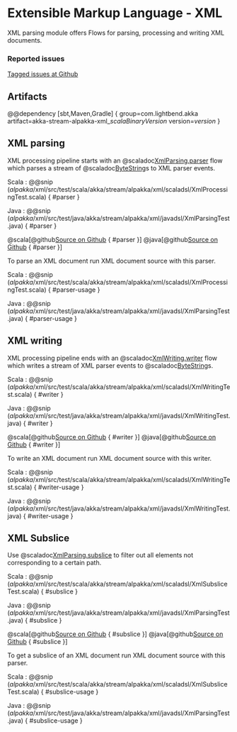 # Extensible Markup Language - XML

XML parsing module offers Flows for parsing, processing and writing XML documents.


### Reported issues

[Tagged issues at Github](https://github.com/akka/alpakka/labels/p%3Axml)


## Artifacts

@@dependency [sbt,Maven,Gradle] {
  group=com.lightbend.akka
  artifact=akka-stream-alpakka-xml_$scalaBinaryVersion$
  version=$version$
}

## XML parsing

XML processing pipeline starts with an @scaladoc[XmlParsing.parser](akka.stream.alpakka.xml.scaladsl.XmlParsing$) flow which parses a stream of @scaladoc[ByteString](akka.util.ByteString)s to XML parser events.

Scala
: @@snip ($alpakka$/xml/src/test/scala/akka/stream/alpakka/xml/scaladsl/XmlProcessingTest.scala) { #parser }

Java
: @@snip ($alpakka$/xml/src/test/java/akka/stream/alpakka/xml/javadsl/XmlParsingTest.java) { #parser }

@scala[@github[Source on Github](/xml/src/test/scala/akka/stream/alpakka/xml/scaladsl/XmlProcessingTest.scala) { #parser }]
@java[@github[Source on Github](/xml/src/test/java/akka/stream/alpakka/xml/javadsl/XmlParsingTest.java) { #parser }]


To parse an XML document run XML document source with this parser.

Scala
: @@snip ($alpakka$/xml/src/test/scala/akka/stream/alpakka/xml/scaladsl/XmlProcessingTest.scala) { #parser-usage }

Java
: @@snip ($alpakka$/xml/src/test/java/akka/stream/alpakka/xml/javadsl/XmlParsingTest.java) { #parser-usage }

## XML writing

XML processing pipeline ends with an @scaladoc[XmlWriting.writer](akka.stream.alpakka.xml.scaladsl.XmlWriting$) flow which writes a stream of XML parser events to @scaladoc[ByteString](akka.util.ByteString)s.

Scala
: @@snip ($alpakka$/xml/src/test/scala/akka/stream/alpakka/xml/scaladsl/XmlWritingTest.scala) { #writer }

Java
: @@snip ($alpakka$/xml/src/test/java/akka/stream/alpakka/xml/javadsl/XmlWritingTest.java) { #writer }

@scala[@github[Source on Github](/xml/src/test/scala/akka/stream/alpakka/xml/scaladsl/XmlWritingTest.scala) { #writer }]
@java[@github[Source on Github](/xml/src/test/java/akka/stream/alpakka/xml/javadsl/XmlWritingTest.java) { #writer }]


To write an XML document run XML document source with this writer.

Scala
: @@snip ($alpakka$/xml/src/test/scala/akka/stream/alpakka/xml/scaladsl/XmlWritingTest.scala) { #writer-usage }

Java
: @@snip ($alpakka$/xml/src/test/java/akka/stream/alpakka/xml/javadsl/XmlWritingTest.java) { #writer-usage }

## XML Subslice

Use @scaladoc[XmlParsing.subslice](akka.stream.alpakka.xml.scaladsl.XmlParsing$) to filter out all elements not corresponding to a certain path.


Scala
: @@snip ($alpakka$/xml/src/test/scala/akka/stream/alpakka/xml/scaladsl/XmlSubsliceTest.scala) { #subslice }

Java
: @@snip ($alpakka$/xml/src/test/java/akka/stream/alpakka/xml/javadsl/XmlParsingTest.java) { #subslice }

@scala[@github[Source on Github](/xml/src/test/scala/akka/stream/alpakka/xml/scaladsl/XmlSubsliceTest.scala) { #subslice }]
@java[@github[Source on Github](/xml/src/test/java/akka/stream/alpakka/xml/javadsl/XmlParsingTest.java) { #subslice }]


To get a subslice of an XML document run XML document source with this parser.

Scala
: @@snip ($alpakka$/xml/src/test/scala/akka/stream/alpakka/xml/scaladsl/XmlSubsliceTest.scala) { #subslice-usage }

Java
: @@snip ($alpakka$/xml/src/test/java/akka/stream/alpakka/xml/javadsl/XmlParsingTest.java) { #subslice-usage }
